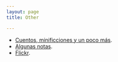 ```yaml
---
layout: page
title: Other

---
```


- [Cuentos, minificciones y un poco más](http://www.neorelativista.blogspot.com).
- [Algunas notas](https://igomezv.github.io/posts).
- [Flickr](https://www.flickr.com/photos/neorelativista).




